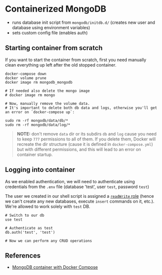 # Containerized MongoDB

* runs database init script from `mongodb/initdb.d/` (creates new user and database using environment variables)
* sets custom config file (enables auth)

## Starting container from scratch

If you want to start the container from scratch, first you need manually clean everything up left after the old stopped container.

```shell
docker-compose down
docker volume prune
docker image rm mongodb_mongodb

# If needed also delete the mongo image
# docker image rm mongo

# Now, manually remove the volume data. 
# It's important to delete both db data and logs, otherwise you'll get an error on `docker-compose up`:

sudo rm -rf mongodb/data/db/*
sudo rm -rf mongodb/data/log/*
```

> **NOTE:** don't remove `data` dir or its subdirs `db` and `log` cause you need to keep `777` permissions to all of them. If you delete them, Docker will recreate the dir structure (cause it is defined in `docker-compose.yml`) but with different permissions, and this will lead to an error on container startup.

## Logging into container

As we enabled authentication, we will need to authenticate using credentials from the `.env` file (database 'test', user `test`, password `test`)

The user we created in our shell script is assigned a [`readWrite` role](https://docs.mongodb.com/manual/reference/built-in-roles/#mongodb-authrole-readWrite) (hence we can't create any new databases, execute `insert` commands on it, etc.). We're allowed to work solely with `test` DB.

```shell
# Switch to our db
use test 

# Authenticate as test
db.auth('test', 'test')

# Now we can perform any CRUD operations
```

## References
* [MongoDB container with Docker Compose](https://zgadzaj.com/development/docker/docker-compose/containers/mongodb)

